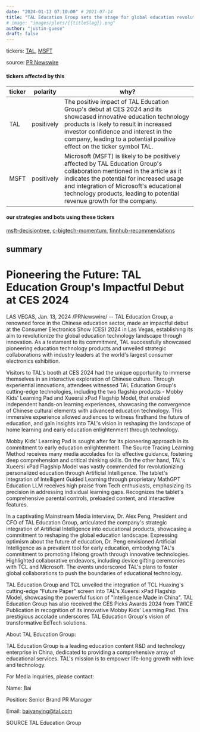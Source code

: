 ```yaml
---
date: "2024-01-13 07:10:00" # 2021-07-14
title: "TAL Education Group sets the stage for global education revolution at CES 2024"
# image: "images/plots/{{titleSlag}}.png"
author: "justin-guese"
draft: false
---
```

tickers: <a href='https://finance.yahoo.com/quote/TAL' target='_blank'>TAL</a>, <a href='https://finance.yahoo.com/quote/MSFT' target='_blank'>MSFT</a> 

source: <a href='https://www.prnewswire.com/news-releases/pioneering-the-future-tal-education-groups-impactful-debut-at-ces-2024-302034051.html' target='_blank'>PR Newswire</a>

#### tickers affected by this

| ticker | polarity | why? |
|------------|------------|------------|
| TAL | positively | The positive impact of TAL Education Group's debut at CES 2024 and its showcased innovative education technology products is likely to result in increased investor confidence and interest in the company, leading to a potential positive effect on the ticker symbol TAL. |
| MSFT | positively | Microsoft (MSFT) is likely to be positively affected by TAL Education Group's collaboration mentioned in the article as it indicates the potential for increased usage and integration of Microsoft's educational technology products, leading to potential revenue growth for the company. |



#### our strategies and bots using these tickers

[msft-decisiontree](/strategies/msft-decisiontree), [c-bigtech-momentum](/strategies/c-bigtech-momentum), [finnhub-recommendations](/strategies/finnhub-recommendations)

## summary

# Pioneering the Future: TAL Education Group's Impactful Debut at CES 2024

LAS VEGAS, Jan. 13, 2024 /PRNewswire/ -- TAL Education Group, a renowned force in the Chinese education sector, made an impactful debut at the Consumer Electronics Show (CES) 2024 in Las Vegas, establishing its aim to revolutionize the global education technology landscape through innovation. As a testament to its commitment, TAL successfully showcased pioneering education technology products and unveiled strategic collaborations with industry leaders at the world's largest consumer electronics exhibition.

Visitors to TAL's booth at CES 2024 had the unique opportunity to immerse themselves in an interactive exploration of Chinese culture. Through experiential innovations, attendees witnessed TAL Education Group's cutting-edge technologies, including the two flagship products - Mobby Kids' Learning Pad and Xueersi xPad Flagship Model, that enabled independent hands-on learning experiences, showcasing the convergence of Chinese cultural elements with advanced education technology. This immersive experience allowed audiences to witness firsthand the future of education, and gain insights into TAL's vision in reshaping the landscape of home learning and early education enlightenment through technology.

Mobby Kids' Learning Pad is sought after for its pioneering approach in its commitment to early education enlightenment. The Source Tracing Learning Method receives many media accolades for its effective guidance, fostering deep comprehension and critical thinking skills. On the other hand, TAL's Xueersi xPad Flagship Model was vastly commended for revolutionizing personalized education through Artificial Intelligence. The tablet's integration of Intelligent Guided Learning through proprietary MathGPT Education LLM receives high praise from Tech enthusiasts, emphasizing its precision in addressing individual learning gaps. Recognizes the tablet's comprehensive parental controls, preloaded content, and interactive features.

In a captivating Mainstream Media interview, Dr. Alex Peng, President and CFO of TAL Education Group, articulated the company's strategic integration of Artificial Intelligence into educational products, showcasing a commitment to reshaping the global education landscape. Expressing optimism about the future of education, Dr. Peng envisioned Artificial Intelligence as a prevalent tool for early education, embodying TAL's commitment to promoting lifelong growth through innovative technologies. Highlighted collaborative endeavors, including device gifting ceremonies with TCL and Microsoft. The events underscored TAL's plans to foster global collaborations to push the boundaries of educational technology.

TAL Education Group and TCL unveiled the integration of TCL Huaxing's cutting-edge "Future Paper" screen into TAL's Xueersi xPad Flagship Model, showcasing the powerful fusion of "Intelligence Made in China". TAL Education Group has also received the CES Picks Awards 2024 from TWICE Publication in recognition of its innovative Mobby Kids' Learning Pad. This prestigious accolade underscores TAL Education Group's vision of transformative EdTech solutions.

About TAL Education Group:

TAL Education Group is a leading education content R&D and technology enterprise in China, dedicated to providing a comprehensive array of educational services. TAL's mission is to empower life-long growth with love and technology.

For Media Inquiries, please contact:

Name: Bai

Position: Senior Brand PR Manager

Email: baiyanying@tal.com

SOURCE TAL Education Group
